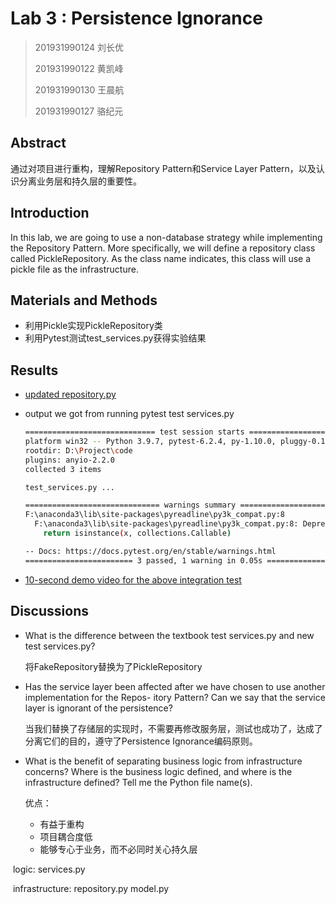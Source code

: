 # Lab 3 : Persistence Ignorance

> 201931990124 刘长优
>
> 201931990122 黄凯峰
>
> 201931990130 王晨航
>
> 201931990127 骆纪元

## Abstract

通过对项目进行重构，理解Repository Pattern和Service Layer Pattern，以及认识分离业务层和持久层的重要性。

## Introduction

In this lab, we are going to use a non-database strategy while implementing the Repository Pattern. More specifically, we will define a repository class called PickleRepository. As the class name indicates, this class will use a pickle file as the infrastructure.

## Materials and Methods

- 利用Pickle实现PickleRepository类
- 利用Pytest测试test_services.py获得实验结果

## Results

- [updated repository.py](https://englishpal-78.readthedocs.io/en/latest/_static/repository.py)

- output we got from running pytest test services.py

	```sh
	============================= test session starts =============================
	platform win32 -- Python 3.9.7, pytest-6.2.4, py-1.10.0, pluggy-0.13.1
	rootdir: D:\Project\code
	plugins: anyio-2.2.0
	collected 3 items
	
	test_services.py ...                                                     [100%]
	
	============================== warnings summary ===============================
	F:\anaconda3\lib\site-packages\pyreadline\py3k_compat.py:8
	  F:\anaconda3\lib\site-packages\pyreadline\py3k_compat.py:8: DeprecationWarning: Using or importing the ABCs from 'collections' instead of from 'collections.abc' is deprecated since Python 3.3, and in 3.10 it will stop working
	    return isinstance(x, collections.Callable)
	
	-- Docs: https://docs.pytest.org/en/stable/warnings.html
	======================== 3 passed, 1 warning in 0.05s =========================
	```

- [10-second demo video for the above integration test](https://www.bilibili.com/video/BV1kv4y137Kk?spm_id_from=333.999.list.card_archive.click)

## Discussions

- What is the difference between the textbook test services.py and new test services.py?

	将FakeRepository替换为了PickleRepository

- Has the service layer been affected after we have chosen to use another implementation for the Repos-
	itory Pattern? Can we say that the service layer is ignorant of the persistence?

	当我们替换了存储层的实现时，不需要再修改服务层，测试也成功了，达成了分离它们的目的，遵守了Persistence Ignorance编码原则。

- What is the benefit of separating business logic from infrastructure concerns? Where is the business
	logic defined, and where is the infrastructure defined? Tell me the Python file name(s).

	优点：

	- 有益于重构
	- 项目耦合度低
	- 能够专心于业务，而不必同时关心持久层

​		logic: services.py

​		infrastructure: repository.py model.py